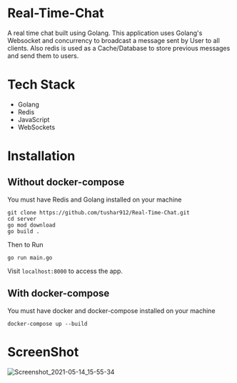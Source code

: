 # Real-Time-Chat

A real time chat built using Golang. This application uses Golang's Websocket and concurrency to broadcast a message sent by User
to all clients. Also redis is used as a Cache/Database to store previous messages and send them to users.

# Tech Stack

* Golang
* Redis
* JavaScript
* WebSockets

# Installation

## Without docker-compose
You must have Redis and Golang installed on your machine

```
git clone https://github.com/tushar912/Real-Time-Chat.git
cd server
go mod download
go build .
```
Then to Run
```
go run main.go
```
Visit ```localhost:8000``` to access the app.

## With docker-compose
You must have docker and docker-compose installed on your machine
```
docker-compose up --build
```

# ScreenShot

![Screenshot_2021-05-14_15-55-34](https://user-images.githubusercontent.com/59223034/118258703-daf95200-b4cd-11eb-90ba-3d8ff4268ab2.png)
